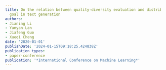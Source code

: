 ```yaml
---
title: On the relation between quality-diversity evaluation and distribution-fitting
  goal in text generation
authors:
- Jianing Li
- Yanyan Lan
- Jiafeng Guo
- Xueqi Cheng
date: '2020-01-01'
publishDate: '2024-01-15T09:18:25.424838Z'
publication_types:
- paper-conference
publication: '*International Conference on Machine Learning*'
---
```

